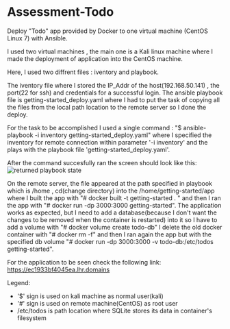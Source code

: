 # Assessment-Todo
Deploy "Todo" app provided by Docker to one virtual machine (CentOS Linux 7) with Ansible.

I used two virtual machines , the main one is a Kali linux machine where I made the deployment of application into the CentOS machine.

Here, I used two diffrent files : iventory and playbook.

The iventory file where I stored the IP_Addr of the host(192.168.50.141) , the port(22 for ssh) and credentials for a successful login.
The ansible playbook file is getting-started_deploy.yaml where I had to put the task of copying all the files from the local path location to the remote server so I done the deploy.

For the task to be accomplished I used a single command : "$ ansible-playbook -i inventory getting-started_deploy.yaml" where I specified the inventory for remote connection within parameter '-i inventory' and the plays with the playbook file 'getting-started_deploy.yaml'.

After the command succesfully ran the screen should look like this:
![returned playbook state](https://user-images.githubusercontent.com/48512041/138588044-fe74a827-840d-48e5-a814-d78925afcb3d.jpg)

On the remote server, the file appeared at the path specified in playbook which is /home , cd(change directory) into the /home/getting-started/app where I built the app with "# docker built -t getting-started . " and then I ran the app with "# docker run -dp 3000:3000 getting-started". The application works as expected, but I need to add a database(because I don't want the changes to be removed when the container is restarted) into it so I have to add a volume with "# docker volume create todo-db" I delete the old docker container with "# docker rm -f" and then I ran again the app but with the specified db volume "# docker run -dp 3000:3000 -v todo-db:/etc/todos getting-started".

For the application to be seen check the following link:
https://ec1933bf4045ea.lhr.domains

Legend:
  - '$' sign is used on kali machine as normal user(kali)
  - '#' sign is used on remote machine(CentOS) as root user
  - /etc/todos is path location where SQLite stores its data in container's filesystem

